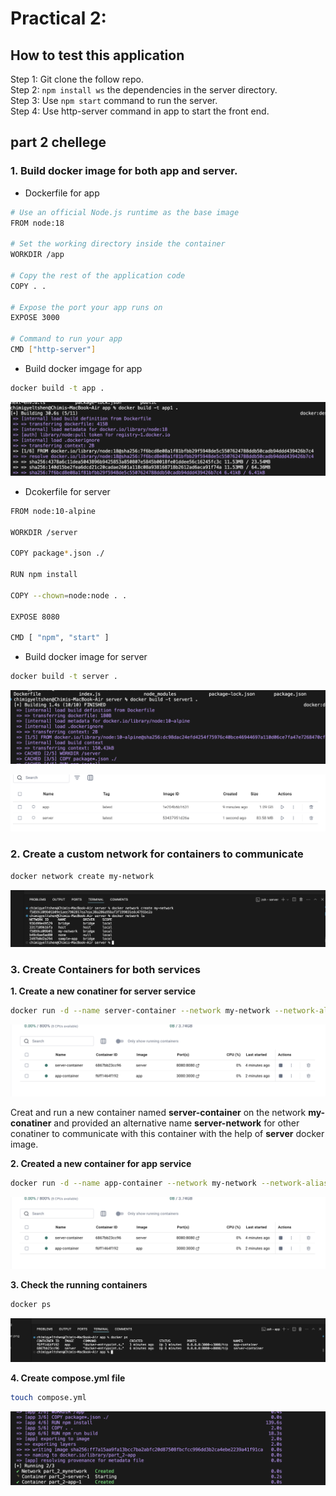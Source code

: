 # Practical 2:

## How to test this application

Step 1: Git clone the follow repo.  
Step 2: ```npm install ws``` the dependencies in the server directory.  
Step 3: Use ```npm start``` command to run the server.  
Step 4: Use http-server command in app to start the front end.   


## part 2 chellege 

### **1. Build docker image for both app and server.**

* Dockerfile for app
```sh
# Use an official Node.js runtime as the base image
FROM node:18

# Set the working directory inside the container
WORKDIR /app

# Copy the rest of the application code
COPY . .

# Expose the port your app runs on
EXPOSE 3000

# Command to run your app
CMD ["http-server"]
```

* Build docker imgage for app

```sh
docker build -t app .
```
![app-image](./assets/app-image.png)

* Dcokerfile for server

```sh
FROM node:10-alpine

WORKDIR /server

COPY package*.json ./

RUN npm install

COPY --chown=node:node . .

EXPOSE 8080

CMD [ "npm", "start" ]
```

* Build docker image for server 

```sh
docker build -t server .
```
![server-image](./assets/build-server-image.png)

![images](./assets/docker-image.png)

### **2. Create a custom network for containers to communicate**

```sh
docker network create my-network
```
![my-network](./assets/ls-docker-network.png)


### **3. Create Containers for both services**

**1. Create a new conatiner for server service**

```sh
docker run -d --name server-container --network my-network --network-alias server-container server
```
![server-container](./assets/container.png)

Creat and run a new container named **server-container** on the network **my-conatiner** and provided an alternative name **server-network** for other conatiner to communicate with this container with the help of **server** docker image.

**2. Created a new container for app service**

```sh
docker run -d --name app-container --network my-network --network-alias app-container -p 3000:3000 app   
```
![server-container](./assets/container.png)

**3. Check the running containers**

```sh
docker ps
```
![server-container](./assets/docker-ps.png)

**4. Create compose.yml file**

```sh
touch compose.yml
```
![docker-compose-up](./assets/docker-compose-up.png)
